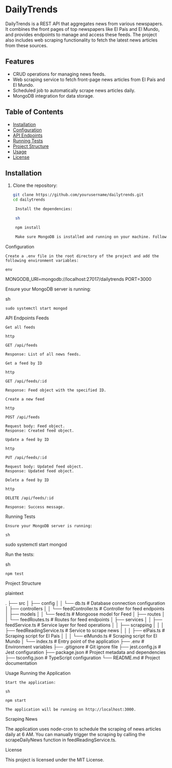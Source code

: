 # DailyTrends

DailyTrends is a REST API that aggregates news from various newspapers. It combines the front pages of top newspapers like El País and El Mundo, and provides endpoints to manage and access these feeds. The project also includes web scraping functionality to fetch the latest news articles from these sources.

## Features

- CRUD operations for managing news feeds.
- Web scraping service to fetch front-page news articles from El País and El Mundo.
- Scheduled job to automatically scrape news articles daily.
- MongoDB integration for data storage.

## Table of Contents

- [Installation](#installation)
- [Configuration](#configuration)
- [API Endpoints](#api-endpoints)
- [Running Tests](#running-tests)
- [Project Structure](#project-structure)
- [Usage](#usage)
- [License](#license)

## Installation

1. Clone the repository:
   ```sh
   git clone https://github.com/yourusername/dailytrends.git
   cd dailytrends

    Install the dependencies:

    sh

    npm install

    Make sure MongoDB is installed and running on your machine. Follow the instructions here if you need help with the installation.

Configuration

    Create a .env file in the root directory of the project and add the following environment variables:

    env

MONGODB_URI=mongodb://localhost:27017/dailytrends
PORT=3000

Ensure your MongoDB server is running:

sh

    sudo systemctl start mongod

API Endpoints
Feeds

    Get all feeds

    http

    GET /api/feeds

    Response: List of all news feeds.

    Get a feed by ID

    http

    GET /api/feeds/:id

    Response: Feed object with the specified ID.

    Create a new feed

    http

    POST /api/feeds

    Request body: Feed object.
    Response: Created feed object.

    Update a feed by ID

    http

    PUT /api/feeds/:id

    Request body: Updated feed object.
    Response: Updated feed object.

    Delete a feed by ID

    http

    DELETE /api/feeds/:id

    Response: Success message.

Running Tests

    Ensure your MongoDB server is running:

    sh

sudo systemctl start mongod

Run the tests:

sh

    npm test

Project Structure

plaintext

.
├── src
│   ├── config
│   │   └── db.ts          # Database connection configuration
│   ├── controllers
│   │   └── feedController.ts # Controller for feed endpoints
│   ├── models
│   │   └── feed.ts        # Mongoose model for Feed
│   ├── routes
│   │   └── feedRoutes.ts  # Routes for feed endpoints
│   ├── services
│   │   ├── feedService.ts # Service layer for feed operations
│   │   ├── scrapping
│   │   │   ├── feedReadingService.ts # Service to scrape news
│   │   │   ├── elPais.ts  # Scraping script for El País
│   │   │   └── elMundo.ts # Scraping script for El Mundo
│   └── index.ts           # Entry point of the application
├── .env                   # Environment variables
├── .gitignore             # Git ignore file
├── jest.config.js         # Jest configuration
├── package.json           # Project metadata and dependencies
├── tsconfig.json          # TypeScript configuration
└── README.md              # Project documentation

Usage
Running the Application

    Start the application:

    sh

    npm start

    The application will be running on http://localhost:3000.

Scraping News

The application uses node-cron to schedule the scraping of news articles daily at 6 AM. You can manually trigger the scraping by calling the scrapeDailyNews function in feedReadingService.ts.

License

This project is licensed under the MIT License.